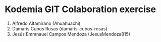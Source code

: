 # Kodemia GIT Colaboration exercise

1. Alfredo Altamirano (Ahuahuachi)
2. Dámaris Cubos Rosas (damaris-cubos-rosas)
15. Jesús Emmnauel Campos Mendoza (JesusMendoza815)